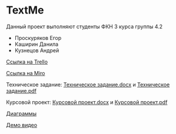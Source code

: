 # TextMe

Данный проект выполняют студенты ФКН 3 курса группы 4.2
+ Проскуряков Егор
+ Каширин Данила
+ Кузнецов Андрей

[Ссылка на Trello](https://trello.com/b/yBsu3SbX/textme-messenger)

[Ссылка на Miro](https://miro.com/app/board/o9J_lNiQtMY=/)

Техническое задание: [Техническое задание.docx](/Documents/Техническое%20Задание.docx) и [Техническое задание.pdf](/Documents/Техническое%20Задание.pdf)

Курсовой проект: [Курсовой проект.docx](/Documents/Курсовой%20проект.docx) и [Курсовой проект.pdf](/Documents/Курсовой%20проект.pdf)

[Диаграммы](/Documents/Diagrams)

[Демо видео](/Documents/demo.mkv)